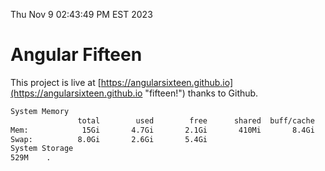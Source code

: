 Thu Nov  9 02:43:49 PM EST 2023

# Angular Fifteen


This project is live at [https://angularsixteen.github.io](https://angularsixteen.github.io "fifteen!") thanks to Github.

```bash
System Memory
               total        used        free      shared  buff/cache   available
Mem:            15Gi       4.7Gi       2.1Gi       410Mi       8.4Gi       9.8Gi
Swap:          8.0Gi       2.6Gi       5.4Gi
System Storage
529M	.
```
